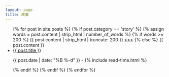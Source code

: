 ```yaml
---
layout: page
title: 故事
---
```

<ul class="posts">
  {% for post in site.posts %}
   {% if post.category == 'story' %}
    {% assign words = post.content | strip_html | number_of_words %}
     {% if words >= 200 %}
      {{ post.content | strip_html | truncate: 200 }} 
	<a href="{{ site.github.url }}{{ post.url }}">>>></a>
     {% else %}
      {{ post.content }} 
    <li itemscope>
      <a href="{{ site.github.url }}{{ post.url }}">{{ post.title }}</a>
      <p class="post-date"><span><i class="fa fa-calendar" aria-hidden="true"></i> {{ post.date | date: "%B %-d" }} - <i class="fa fa-clock-o" aria-hidden="true"></i> {% include read-time.html %}</span></p>
    </li>
    {% endif %}
   {% endif %}
  {% endfor %}
</ul>
